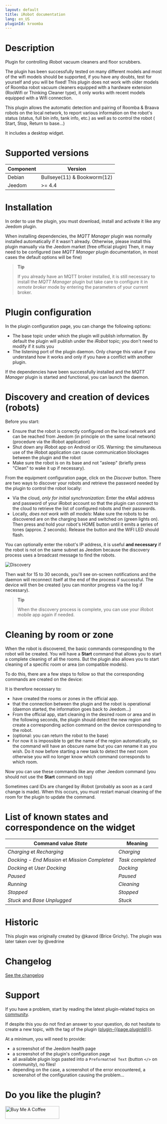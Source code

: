 ```yaml
---
layout: default
title: iRobot documentation 
lang: en_US
pluginId: kroomba
---
```


# Description

Plugin for controlling iRobot vacuum cleaners and floor scrubbers.

The plugin has been successfully tested on many different models and most of the wifi models should be supported, if you have any doubts, test for yourself and you will be fixed!
This plugin does not work with older models of Roomba robot vacuum cleaners equipped with a hardware extension (RooWifi or Thinking Cleaner type), it only works with recent models equipped with a Wifi connection.

This plugin allows the automatic detection and pairing of Roomba & Braava robots on the local network, to report various information on the robot's status (status, full bin info, tank info, etc.) as well as to control the robot ( Start, Stop, Return to base...)

It includes a desktop widget.

# Supported versions

| Component | Version                     |
|-----------|-----------------------------|
| Debian    | Bullseye(11) & Bookworm(12) |
| Jeedom    | >= 4.4                      |

# Installation

In order to use the plugin, you must download, install and activate it like any Jeedom plugin.

When installing dependencies, the *MQTT Manager* plugin was normally installed automatically if it wasn't already. Otherwise, please install this plugin manually via the Jeedom market (free official plugin)
Then, it may need to be configured (see *MQTT Manager* plugin documentation, in most cases the default options will be fine)

> **Tip**
>
> If you already have an MQTT broker installed, it is still necessary to install the *MQTT Manager* plugin but take care to configure it in *remote broker* mode by entering the parameters of your current broker.

# Plugin configuration

In the plugin configuration page, you can change the following options:

- The base topic under which the plugin will publish information. By default the plugin will publish under the *iRobot* topic; you don't need to modify if it suits you
- The listening port of the plugin daemon. Only change this value if you understand how it works and only if you have a conflict with another plugin.

If the dependencies have been successfully installed and the *MQTT Manager* plugin is started and functional, you can launch the daemon.

# Discovery and creation of devices (robots)

Before you start:

- Ensure that the robot is correctly configured on the local network and can be reached from Jeedom (in principle on the same local network) (procedure via the iRobot application)
- Shut down any iRobot app on Android or iOS. Warning: the simultaneous use of the iRobot application can cause communication blockages between the plugin and the robot
- Make sure the robot is on its base and not "asleep" (briefly press "Clean" to wake it up if necessary).

From the equipment configuration page, click on the *Discover* button. There are two ways to discover your robots and retrieve the password needed by the plugin to control the robot locally:

- Via the cloud, *only for initial synchronization*: Enter the eMail address and password of your iRobot account so that the plugin can connect to the cloud to retrieve the list of configured robots and their passwords.
- Locally, *does not work with all models*: Make sure the robots to be discovered are on the charging base and switched on (green lights on). Then press and hold your robot's HOME button until it emits a series of tones (approx. 2 seconds). Release the button and the WIFI LED should flash.

You can optionally enter the robot's IP address, it is useful **and necessary** if the robot is not on the same subnet as Jeedom because the discovery process uses a broadcast message to find the robots.

![Discovery](../images/discovery.png "Discovery")

Then wait for 15 to 30 seconds, you'll see on-screen notifications and the daemon will reconnect itself at the end of the process if successful. The device will then be created (you can monitor progress via the log if necessary).

> **Tip**
>
> When the discovery process is complete, you can use your iRobot mobile app again if needed.

# Cleaning by room or zone

When the robot is discovered, the basic commands corresponding to the robot will be created. You will have a **Start** command that allows you to start a complete cleaning of all the rooms. But the plugin also allows you to start cleaning of a specific room or area (on compatible models).

To do this, there are a few steps to follow so that the corresponding commands are created on the device:

It is therefore necessary to:

- have created the rooms or zones in the official app.
- that the connection between the plugin and the robot is operational (daemon started, the information goes back to Jeedom...)
- From the official app, start cleaning in the desired room or area and in the following seconds, the plugin should detect the new region and create a corresponding action command on the device corresponding to the robot.
- (optional: you can return the robot to the base)
- For now it is impossible to get the name of the region automatically, so the command will have an obscure name but you can rename it as you wish. Do it now before starting a new task to detect the next room otherwise you will no longer know which command corresponds to which room.

Now you can use these commands like any other Jeedom command (you should not use the **Start** command on top)

Sometimes card IDs are changed by iRobot (probably as soon as a card change is made). When this occurs, you must restart manual cleaning of the room for the plugin to update the command.

# List of known states and correspondence on the widget

| Command value *State*                         | Meaning      |
|------------------------------------------------|--------------------|
| *Charging* et *Recharging*                     | *Charging*        |
| *Docking - End Mission* et *Mission Completed* | *Task completed*    |
| *Docking* et *User Docking*                    | *Docking* |
| *Paused*                                       | *Paused*     |
| *Running*                                      | *Cleaning*        |
| *Stopped*                                      | *Stopped*           |
| *Stuck* and *Base Unplugged*                    | *Stuck*           |

# Historic

This plugin was originally created by @kavod (Brice Grichy).
The plugin was later taken over by @vedrine

# Changelog

[See the changelog](./changelog)

# Support

If you have a problem, start by reading the latest plugin-related topics on [community]({{site.forum}}/tag/plugin-{{page.pluginId}}).

If despite this you do not find an answer to your question, do not hesitate to create a new topic, with the tag of the plugin ([plugin-{{page.pluginId}}]({{site.forum}}/tag/plugin-{{page.pluginId}})).

At a minimum, you will need to provide:

- a screenshot of the Jeedom health page
- a screenshot of the plugin's configuration page
- all available plugin logs pasted into a `Preformatted Text` (button `</>` on community), no files!
- depending on the case, a screenshot of the error encountered, a screenshot of the configuration causing the problem...

# Do you like the plugin?

<a href="https://www.buymeacoffee.com/mips2648" target="_blank"><img src="https://cdn.buymeacoffee.com/buttons/default-orange.png" alt="Buy Me A Coffee" height="41" width="174"></a>
